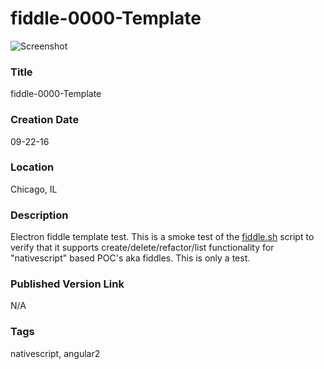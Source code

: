 fiddle-0000-Template
======

![Screenshot](screenshot.png)


### Title

fiddle-0000-Template


### Creation Date

09-22-16


### Location

Chicago, IL


### Description

Electron fiddle template test.  This is a smoke test of the [fiddle.sh](../../scripts/fiddle.sh) script to verify that
it supports create/delete/refactor/list functionality for "nativescript" based POC's aka fiddles. This is only a test.


### Published Version Link

N/A


### Tags

nativescript, angular2
